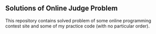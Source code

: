 ## Solutions of Online Judge Problem

This repository contains solved problem of some online programming contest site and some of my practice code (with no particular order).
